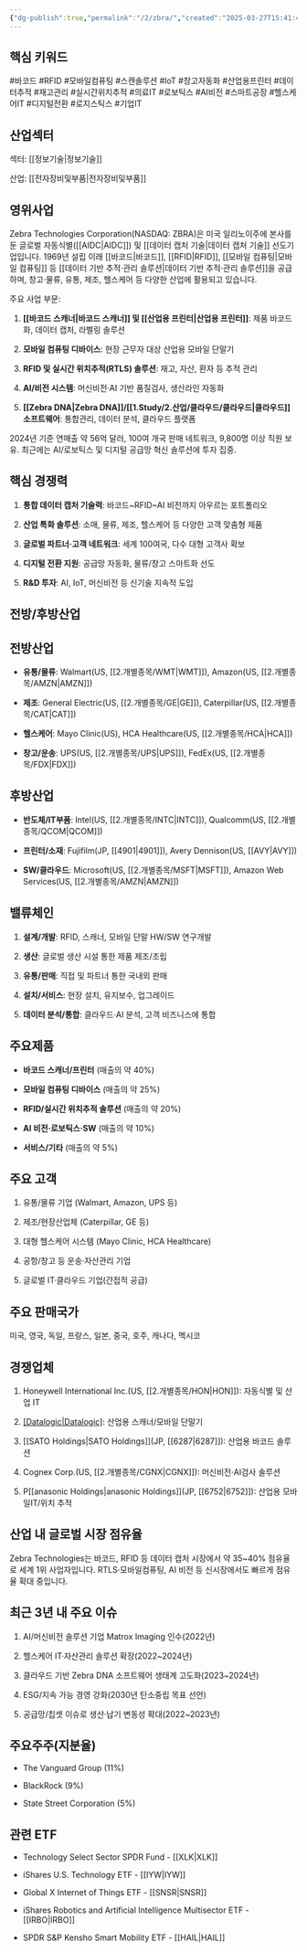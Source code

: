 ```yaml
---
{"dg-publish":true,"permalink":"/2/zbra/","created":"2025-03-27T15:41:46.810+09:00","updated":"2025-06-03T20:06:02.296+09:00"}
---
```


## 핵심 키워드

#바코드 #RFID #모바일컴퓨팅 #스캔솔루션 #IoT #창고자동화 #산업용프린터 #데이터추적 #재고관리 #실시간위치추적 #의료IT #로보틱스 #AI비전 #스마트공장 #헬스케어IT #디지털전환 #로지스틱스 #기업IT

## 산업섹터

섹터: [[정보기술\|정보기술]]

산업: [[전자장비및부품\|전자장비및부품]]

## 영위사업

Zebra Technologies Corporation(NASDAQ: ZBRA)은 미국 일리노이주에 본사를 둔 글로벌 자동식별([[AIDC\|AIDC]]) 및 [[데이터 캡처 기술\|데이터 캡처 기술]] 선도기업입니다. 1969년 설립 이래 [[바코드\|바코드]], [[RFID\|RFID]], [[모바일 컴퓨팅\|모바일 컴퓨팅]] 등 [[데이터 기반 추적·관리 솔루션\|데이터 기반 추적·관리 솔루션]]을 공급하며, 창고·물류, 유통, 제조, 헬스케어 등 다양한 산업에 활용되고 있습니다.

주요 사업 부문:

1. **[[바코드 스캐너\|바코드 스캐너]] 및 [[산업용 프린터\|산업용 프린터]]**: 제품 바코드화, 데이터 캡처, 라벨링 솔루션
    
2. **모바일 컴퓨팅 디바이스**: 현장 근무자 대상 산업용 모바일 단말기
    
3. **RFID 및 실시간 위치추적(RTLS) 솔루션**: 재고, 자산, 환자 등 추적 관리
    
4. **AI/비전 시스템**: 머신비전·AI 기반 품질검사, 생산라인 자동화
    
5. **[[Zebra DNA\|Zebra DNA]]/[[1.Study/2.산업/클라우드/클라우드\|클라우드]] 소프트웨어**: 통합관리, 데이터 분석, 클라우드 플랫폼
    

2024년 기준 연매출 약 56억 달러, 100여 개국 판매 네트워크, 9,800명 이상 직원 보유. 최근에는 AI/로보틱스 및 디지털 공급망 혁신 솔루션에 투자 집중.

## 핵심 경쟁력

1. **통합 데이터 캡처 기술력**: 바코드~RFID~AI 비전까지 아우르는 포트폴리오
    
2. **산업 특화 솔루션**: 소매, 물류, 제조, 헬스케어 등 다양한 고객 맞춤형 제품
    
3. **글로벌 파트너·고객 네트워크**: 세계 100여국, 다수 대형 고객사 확보
    
4. **디지털 전환 지원**: 공급망 자동화, 물류/창고 스마트화 선도
    
5. **R&D 투자**: AI, IoT, 머신비전 등 신기술 지속적 도입
    

## 전방/후방산업

## 전방산업

- **유통/물류**: Walmart(US, [[2.개별종목/WMT\|WMT]]), Amazon(US, [[2.개별종목/AMZN\|AMZN]])
    
- **제조**: General Electric(US, [[2.개별종목/GE\|GE]]), Caterpillar(US, [[2.개별종목/CAT\|CAT]])
    
- **헬스케어**: Mayo Clinic(US), HCA Healthcare(US, [[2.개별종목/HCA\|HCA]])
    
- **창고/운송**: UPS(US, [[2.개별종목/UPS\|UPS]]), FedEx(US, [[2.개별종목/FDX\|FDX]])
    

## 후방산업

- **반도체/IT부품**: Intel(US, [[2.개별종목/INTC\|INTC]]), Qualcomm(US, [[2.개별종목/QCOM\|QCOM]])
    
- **프린터/소재**: Fujifilm(JP, [[4901\|4901]]), Avery Dennison(US, [[AVY\|AVY]])
    
- **SW/클라우드**: Microsoft(US, [[2.개별종목/MSFT\|MSFT]]), Amazon Web Services(US, [[2.개별종목/AMZN\|AMZN]])
    

## 밸류체인

1. **설계/개발**: RFID, 스캐너, 모바일 단말 HW/SW 연구개발
    
2. **생산**: 글로벌 생산 시설 통한 제품 제조/조립
    
3. **유통/판매**: 직접 및 파트너 통한 국내외 판매
    
4. **설치/서비스**: 현장 설치, 유지보수, 업그레이드
    
5. **데이터 분석/통합**: 클라우드·AI 분석, 고객 비즈니스에 통합
    

## 주요제품

- **바코드 스캐너/프린터** (매출의 약 40%)
    
- **모바일 컴퓨팅 디바이스** (매출의 약 25%)
    
- **RFID/실시간 위치추적 솔루션** (매출의 약 20%)
    
- **AI 비전·로보틱스·SW** (매출의 약 10%)
    
- **서비스/기타** (매출의 약 5%)
    

## 주요 고객

1. 유통/물류 기업 (Walmart, Amazon, UPS 등)
    
2. 제조/현장산업체 (Caterpillar, GE 등)
    
3. 대형 헬스케어 시스템 (Mayo Clinic, HCA Healthcare)
    
4. 공항/창고 등 운송·자산관리 기업
    
5. 글로벌 IT·클라우드 기업(간접적 공급)
    

## 주요 판매국가

미국, 영국, 독일, 프랑스, 일본, 중국, 호주, 캐나다, 멕시코

## 경쟁업체

1. Honeywell International Inc.(US, [[2.개별종목/HON\|HON]]): 자동식별 및 산업 IT
    
2. [[Datalogic\|Datalogic]](IT): 산업용 스캐너/모바일 단말기
    
3. [[SATO Holdings\|SATO Holdings]](JP, [[6287\|6287]]): 산업용 바코드 솔루션
    
4. Cognex Corp.(US, [[2.개별종목/CGNX\|CGNX]]): 머신비전·AI검사 솔루션
    
5. P[[anasonic Holdings\|anasonic Holdings]](JP, [[6752\|6752]]): 산업용 모바일IT/위치 추적
    

## 산업 내 글로벌 시장 점유율

Zebra Technologies는 바코드, RFID 등 데이터 캡처 시장에서 약 35~40% 점유율로 세계 1위 사업자입니다. RTLS·모바일컴퓨팅, AI 비전 등 신시장에서도 빠르게 점유율 확대 중입니다.

## 최근 3년 내 주요 이슈

1. AI/머신비전 솔루션 기업 Matrox Imaging 인수(2022년)
    
2. 헬스케어 IT·자산관리 솔루션 확장(2022~2024년)
    
3. 클라우드 기반 Zebra DNA 소프트웨어 생태계 고도화(2023~2024년)
    
4. ESG/지속 가능 경영 강화(2030년 탄소중립 목표 선언)
    
5. 공급망/칩셋 이슈로 생산·납기 변동성 확대(2022~2023년)
    

## 주요주주(지분율)

- The Vanguard Group (11%)
    
- BlackRock (9%)
    
- State Street Corporation (5%)
    

## 관련 ETF

- Technology Select Sector SPDR Fund - [[XLK\|XLK]]
    
- iShares U.S. Technology ETF - [[IYW\|IYW]]
    
- Global X Internet of Things ETF - [[SNSR\|SNSR]]
    
- iShares Robotics and Artificial Intelligence Multisector ETF - [[IRBO\|IRBO]]
    
- SPDR S&P Kensho Smart Mobility ETF - [[HAIL\|HAIL]]